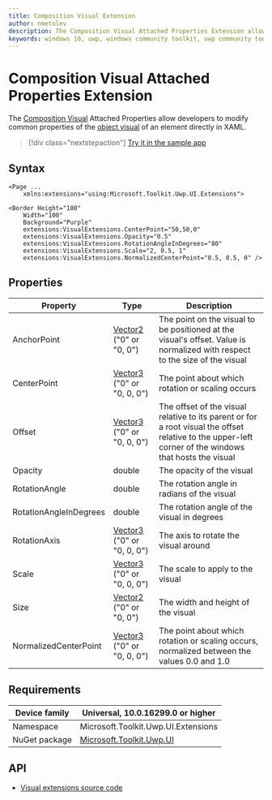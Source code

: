 ```yaml
---
title: Composition Visual Extension 
author: nmetulev
description: The Composition Visual Attached Properties Extension allow Composition Visual Properties to be modified directly in XAML
keywords: windows 10, uwp, windows community toolkit, uwp community toolkit, uwp toolkit, Visual, composition, xaml, attached property
---
```


# Composition Visual Attached Properties Extension

The [Composition Visual](/dotnet/api/microsoft.toolkit.uwp.ui.extensions.visualextensions) Attached Properties allow developers to modify common properties of the [object visual](/uwp/api/Windows.UI.Composition.Visual) of an element directly in XAML.

> [!div class="nextstepaction"]
> [Try it in the sample app](uwpct://Extensions?sample=Visual%20Extensions)

## Syntax

```xaml
<Page ...
    xmlns:extensions="using:Microsoft.Toolkit.Uwp.UI.Extensions">

<Border Height="100"
	Width="100"
	Background="Purple"
	extensions:VisualExtensions.CenterPoint="50,50,0"
	extensions:VisualExtensions.Opacity="0.5"
	extensions:VisualExtensions.RotationAngleInDegrees="80"
	extensions:VisualExtensions.Scale="2, 0.5, 1"
	extensions:VisualExtensions.NormalizedCenterPoint="0.5, 0.5, 0" />
```

## Properties

| Property | Type | Description |
| -- | -- | -- |
| AnchorPoint | [Vector2](/uwp/api/Windows.Foundation.Numerics.Vector2) ("0" or "0, 0") | The point on the visual to be positioned at the visual's offset. Value is normalized with respect to the size of the visual |
| CenterPoint | [Vector3](/uwp/api/Windows.Foundation.Numerics.Vector3) ("0" or "0, 0, 0") | The point about which rotation or scaling occurs |
| Offset | [Vector3](/uwp/api/Windows.Foundation.Numerics.Vector3) ("0" or "0, 0, 0") | The offset of the visual relative to its parent or for a root visual the offset relative to the upper-left corner of the windows that hosts the visual |
| Opacity | double | The opacity of the visual |
| RotationAngle | double | The rotation angle in radians of the visual |
| RotationAngleInDegrees | double | The rotation angle of the visual in degrees |
| RotationAxis | [Vector3](/uwp/api/Windows.Foundation.Numerics.Vector3) ("0" or "0, 0, 0") | The axis to rotate the visual around |
| Scale | [Vector3](/uwp/api/Windows.Foundation.Numerics.Vector3) ("0" or "0, 0, 0") | The scale to apply to the visual |
| Size | [Vector2](/uwp/api/Windows.Foundation.Numerics.Vector2) ("0" or "0, 0") | The width and height of the visual |
| NormalizedCenterPoint | [Vector3](/uwp/api/Windows.Foundation.Numerics.Vector3) ("0" or "0, 0, 0") | The point about which rotation or scaling occurs, normalized between the values 0.0 and 1.0 |

## Requirements

| Device family | Universal, 10.0.16299.0 or higher |
| --- | --- |
| Namespace | Microsoft.Toolkit.Uwp.UI.Extensions |
| NuGet package | [Microsoft.Toolkit.Uwp.UI](https://www.nuget.org/packages/Microsoft.Toolkit.Uwp.UI/) |

## API

* [Visual extensions source code](https://github.com/Microsoft/WindowsCommunityToolkit//blob/master/Microsoft.Toolkit.Uwp.UI/Extensions/Visual/VisualExtensions.cs)